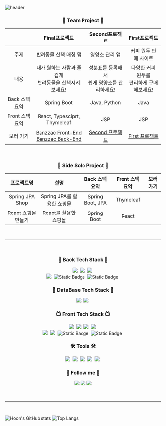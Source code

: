 ![header](https://capsule-render.vercel.app/api?type=waving&color=timeGradient&text=Welcome%20to%20Sanghoon%20GitHub&animation=twinkling&fontSize=25&fontAlignY=40&fontAlign=70&height=250&desc=Web%20Developer&descAlign=85&descAlignY=50)
<div align="center">

<h3 align="center">🍳 Team Project 🍳</h3>
  
  ||Final프로젝트|Second프로젝트|First프로젝트|
  |:------:|:---:|:---:|:---:|
  |주제|반려동물 산책 매칭 앱|영양소 관리 앱|커피 원두 판매 사이트|
  |내용|내가 원하는 사람과 즐겁게 <br/> 반려동물을 산책시켜 보세요!|성분표를 등록해서 <br/> 쉽게 영양소를 관리하세요!|다양한 커피 원두를 <br/> 편리하게 구매해보세요!|
  |Back 스택 요약|Spring Boot|Java, Python|Java|
  |Front 스택 요약|React, Typesciprt, Thymeleaf|JSP|JSP|
  |보러 가기| <a href="https://github.com/jungunman/Banzzac-Front">Banzzac Front-End</a> <br/><a href="https://github.com/jungunman/Banzzac-Back">Banzzac Back-End</a>| <a href="https://github.com/hoon1229/second_project">Second 프로젝트</a> |<a href="https://github.com/hoon1229/first_project">First 프로젝트</a>|
  
  <br/>

<h3 align="center">🍳 Side Solo Project 🍳</h3>

<div align="center">

| 프로젝트명 | 설명 | Back 스택 요약 | Front 스택 요약 | 보러가기 |
|:----------:|:----:|:--------------:|:---------------:|:--------:|
| Spring JPA Shop | Spring JPA를 활용한 쇼핑몰 | Spring Boot, JPA | Thymeleaf |   |
| React 쇼핑몰 만들기 | React를 활용한 쇼핑몰 | Spring Boot | React |   |

</div>

</div>
  <br/>
  <hr/>
  <br/>
  
  <h3 align="center">🍳 Back Tech Stack 🍳</h3>
  <p align="center">
    <img src="https://img.shields.io/badge/Java-007396?style=for-the-badge&logo=Java&logoColor=white"/></a>&nbsp
    <img src="https://img.shields.io/badge/SpringBoot-6DB33F?style=for-the-badge&logo=Spring&logoColor=white"/></a>&nbsp
    <img src="https://img.shields.io/badge/JavaScript-F7DF1E?style=for-the-badge&logo=JavaScript&logoColor=black"/></a>&nbsp
    <br/>
    <img src="https://img.shields.io/badge/spring%20security-%236DB33F?style=for-the-badge&logo=springsecurity&logoColor=fff">&nbsp
    <img alt="Static Badge" src="https://img.shields.io/badge/JSON-%23000?style=for-the-badge&logo=json&logoColor=fff">&nbsp
    <img alt="Static Badge" src="https://img.shields.io/badge/JWT-%23000?style=for-the-badge&logo=jsonwebtokens&logoColor=fff">&nbsp
  </p>
  
  <h3 align="center">💽 DataBase Tech Stack 💽</h3>
  <p align="center">
    <img src="https://img.shields.io/badge/MySql-E6B91E?style=for-the-badge&logo=MySql&logoColor=white"/></a>&nbsp
    <img src="https://img.shields.io/badge/Maria-00599C?style=for-the-badge&logo=mariadb&logoColor=white"/></a>&nbsp
  </p>
  
  <h3 align="center">📺 Front Tech Stack 📺</h3>
  <p align="center">
    <img src="https://img.shields.io/badge/ES6-ffb13b?style=for-the-badge&logo=javascript&logoColor=white"/></a>&nbsp 
    <img src="https://img.shields.io/badge/css-1572B6?style=for-the-badge&logo=css3&logoColor=white"/></a>&nbsp
    <img src="https://img.shields.io/badge/HTML-00599C?style=for-the-badge&logo=html5&logoColor=white"/></a>&nbsp
    <img src="https://img.shields.io/badge/Bootstrap-563D7C?style=for-the-badge&logo=Bootstrap&logoColor=white"/></a>&nbsp
    <br/>
    <img src="https://img.shields.io/badge/React-005571?style=for-the-badge&logo=React&logoColor=white"/></a>&nbsp
    <img src="https://img.shields.io/badge/TypeScript-005571?style=for-the-badge&logo=ts-node&logoColor=white"/></a>&nbsp
    <img alt="Static Badge" src="https://img.shields.io/badge/jquery-%230769AD?style=for-the-badge&logo=jquery&logoColor=fff">&nbsp
    <img alt="Static Badge" src="https://img.shields.io/badge/recoil-%233578E5?style=for-the-badge&logo=recoil&logoColor=fff">&nbsp
  </p>
  
  <h3 align="center">🛠 Tools 🛠</h3>
  <p align="center">
    <img src="https://img.shields.io/badge/Visual Studio Code-DB3552?style=for-the-badge&logo=visualstudiocode&logoColor=white"/></a>&nbsp
    <img src="https://img.shields.io/badge/IntelliJ-000000?style=for-the-badge&logo=IntelliJ%20IDEA&logoColor=white"/></a>&nbsp
    <img src="https://img.shields.io/badge/Eclipse IDE-11B48A?style=for-the-badge&logo=EclipseIDE&logoColor=white"/></a>&nbsp
    <img src="https://img.shields.io/badge/GitHub-333664?style=for-the-badge&logo=GitHub&logoColor=white"/></a>&nbsp
    <img src="https://img.shields.io/badge/dbeaver-%23382923?style=for-the-badge&logo=dbeaver&logoColor=white"></a>&nbsp
  </p>
  
  <div align="center">
    <h3 align="center">🌈 Follow me 🌈</h3>
    <a href="mailto:thsrang@gmail.com"><img src="https://img.shields.io/badge/Gmail-FF8383?style=for-the-badge&logo=Gmail&logoColor=white&link=mailto:jin02014@gmail.com"/></a>
    <a href="mailto:inhe0707@naver.com"><img src="https://img.shields.io/badge/Nmail-03C75A?style=for-the-badge&logo=naver&logoColor=white&link=mailto:jin02014@naver.com"/></a>
    <a href="https://www.notion.so/1b0ea24a44f64e7e90d3c11562c58118?v=4f0187f930da463d960fea2343b8f8df"><img src="https://img.shields.io/badge/notion-EAEAEA?style=for-the-badge&logo=notion&logoColor=black&link=https://www.notion.so/API-0ad535e4694a4d3b85dec9dfedd59a82"/></a>
    <br><br>
  </div>
    


<br/>
  <hr/>
  <br/>

![Hoon's GitHub stats](https://github-readme-stats.vercel.app/api?username=hoon1229&show_icons=true&theme=radical)
![Top Langs](https://github-readme-stats.vercel.app/api/top-langs/?username=hoon1229&layout=compact)

</div>
</details>



